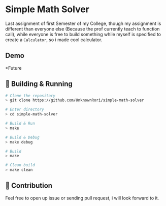# Simple Math Solver

Last assignment of first Semester of my College, though my assignment is different than everyone else (Because the prof currently teach to function call), while everyone is free to build something while myself is specified to create a `Calculator`, so i made cool calculator.

## Demo

*Future

## 🚀 Building & Running

```bash
# Clone the repository
> git clone https://github.com/UnknownRori/simple-math-solver

# Enter directory
> cd simple-math-solver

# Build & Run
> make

# Build & Debug
> make debug

# Build
> make

# Clean build
> make clean
```

## 🌟 Contribution

Feel free to open up issue or sending pull request, i will look forward to it.
